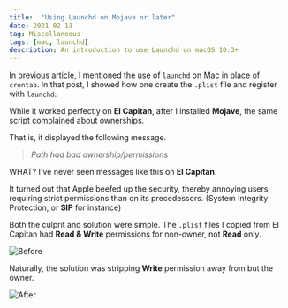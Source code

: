 ```yaml
---
title:  "Using Launchd on Mojave or later"
date: 2021-02-13
tag: Miscellaneous
tags: [mac, launchd]
description: An introduction to use Launchd on macOS 10.3+
---
```


In previous [article](launchd), I mentioned the use of `launchd` on Mac in place of `crontab`. In that post, I showed how one create the `.plist` file and register with `launchd`. 

While it worked perfectly on **El Capitan**, after I installed **Mojave**, the same script complained about ownerships.

That is, it displayed the following message.

> *Path had bad ownership/permissions*

WHAT? I've never seen messages like this on **El Capitan**.

It turned out that Apple beefed up the security, thereby annoying users requiring strict permissions than on its precedessors. (System Integrity Protection, or **SIP** for instance)

Both the culprit and solution were simple. The `.plist` files I copied from El Capitan had **Read & Write** permissions for non-owner, not **Read** only. 

![Before](/images/readwrite.png)

Naturally, the solution was stripping **Write** permission away from but the owner.

![After](/images/read.png)